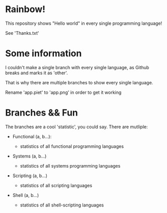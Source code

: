 # Rainbow!

This repository shows "Hello world" in every single programming language!

See 'Thanks.txt'

# Some information
I couldn't make a single branch with every single language, as Github breaks and marks it as 'other'.

That is why there are multiple branches to show every single language.

Rename 'app.piet' to 'app.png' in order to get it working

# Branches && Fun

The branches are a cool 'statistic', you could say. There are mutliple:

- Functional (a, b...):
    * statistics of all functional programming languages

- Systems (a, b...)
    * statistics of all systems programming languages

- Scripting (a, b...)
    * statistics of all scripting languages

- Shell (a, b...)
    * statistics of all shell-scripting languages